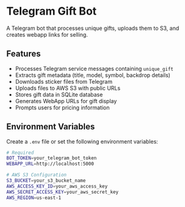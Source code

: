 # Telegram Gift Bot

A Telegram bot that processes unique gifts, uploads them to S3, and creates webapp links for selling.

## Features

- Processes Telegram service messages containing `unique_gift`
- Extracts gift metadata (title, model, symbol, backdrop details)
- Downloads sticker files from Telegram
- Uploads files to AWS S3 with public URLs
- Stores gift data in SQLite database
- Generates WebApp URLs for gift display
- Prompts users for pricing information

## Environment Variables

Create a `.env` file or set the following environment variables:

```bash
# Required
BOT_TOKEN=your_telegram_bot_token
WEBAPP_URL=http://localhost:5000

# AWS S3 Configuration
S3_BUCKET=your_s3_bucket_name
AWS_ACCESS_KEY_ID=your_aws_access_key
AWS_SECRET_ACCESS_KEY=your_aws_secret_key
AWS_REGION=us-east-1
